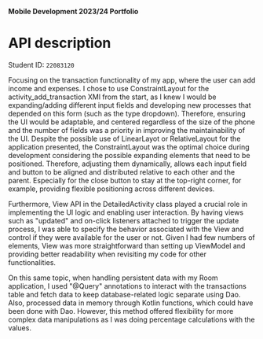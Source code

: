 **Mobile Development 2023/24 Portfolio**
# API description

Student ID: `22083120`

Focusing on the transaction functionality of my app, where the user can add income and expenses. I chose to use ConstraintLayout for the activity_add_transaction XMl from the start, as I knew I would be expanding/adding different input fields and developing new processes that depended on this form (such as the type dropdown). Therefore, ensuring the UI would be adaptable, and centered regardless of the size of the phone and the number of fields was a priority in improving the maintainability of the UI. Despite the possible use of LinearLayot or RelativeLayout for the application presented, the ConstraintLayout was the optimal choice during development considering the possible expanding elements that need to be positioned. Therefore, adjusting them dynamically, allows each input field and button to be aligned and distributed relative to each other and the parent. Especially for the close button to stay at the top-right corner, for example, providing flexible positioning across different devices.

Furthermore, View API  in the DetailedActivity class played a crucial role in implementing the UI logic and enabling user interaction. By having views such as "updated" and on-click listeners attached to trigger the update process, I was able to specify the behavior associated with the View and control if they were available for the user or not. Given I had few numbers of elements, View was more straightforward than setting up ViewModel and providing better readability when revisiting my code for other functionalities. 

On this same topic, when handling persistent data with my Room application, I used "@Query" annotations to interact with the transactions table and fetch data to keep database-related logic separate using Dao. Also, processed data in memory through Kotlin functions, which could have been done with Dao. However, this method offered flexibility for more complex data manipulations as I was doing percentage calculations with the values. 